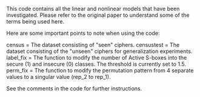This code contains all the linear and nonlinear models that have been investigated. Please refer to the original paper to understand some of the terms being used here.

Here are some important points to note when using the code:

census = The dataset consisting of "seen" ciphers.
censustest = The dataset consisting of the "unseen" ciphers for generalization experiments.
label_fix = The function to modify the number of Active S-boxes into the secure (1) and insecure (0) classes. The threshold is currently set to 1.5.
perm_fix = The function to modify the permutation pattern from 4 separate values to a singular value (rep_2 to rep_1).

See the comments in the code for further instructions.

